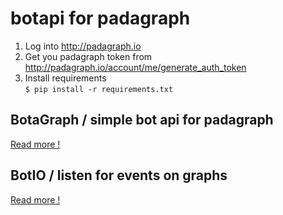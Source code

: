 
# botapi for padagraph

1. Log into http://padagraph.io
2. Get you padagraph token from http://padagraph.io/account/me/generate_auth_token
3. Install requirements  
  ```$ pip install -r requirements.txt ```

## BotaGraph / simple bot api for padagraph

[Read more !](./botagraph.rst)


## BotIO / listen for events on graphs 

[Read more !](./botio.rst)
